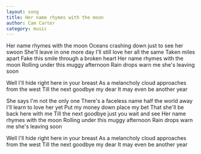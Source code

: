 ```yaml
---
layout: song
title: Her name rhymes with the moon
author: Cam Carter
category: music
---
```


Her name rhymes with the moon
Oceans crashing down just to see her swoon
She'll leave in one more day
I'll still love her all the same
Taken miles apart
Fake this smile through a broken heart
Her name rhymes with the moon
Rolling under this muggy afternoon
Rain drops warn me she's leaving soon

Well I'll hide right here in your breast
As a melancholy cloud approaches from the west
Till the next goodbye my dear
It may even be another year

She says I'm not the only one
There's a faceless name half the world away
I'll learn to love her yet
Put my money down place my bet
That she'll be back here with me
Till the next goodbye just you wait and see
Her name rhymes with the moon
Rolling under this muggy afternoon
Rain drops warn me she's leaving soon

Well I'll hide right here in your breast
As a melancholy cloud approaches from the west
Till the next goodbye my dear
It may even be another year
